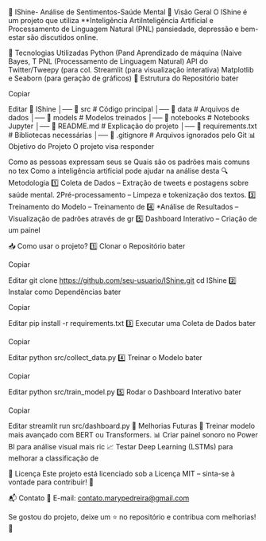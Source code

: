 ###
🧠 IShine- Análise de Sentimentos-Saúde Mental
📌 Visão Geral
O IShine é um projeto que utiliza **Inteligência ArtiInteligência Artificial e Processamento de Linguagem Natural (PNL) pansiedade, depressão e bem-estar são discutidos online.

🚀 Tecnologias Utilizadas
Python (Pand
Aprendizado de máquina (Naive Bayes, T
PNL (Processamento de Linguagem Natural)
API do Twitter/Tweepy (para col.
Streamlit (para visualização interativa)
Matplotlib e Seaborn (para geração de gráficos)
📂 Estrutura do Repositório
bater

Copiar

Editar
📂 IShine
│── 📁 src                # Código principal
│── 📁 data               # Arquivos de dados
│── 📁 models             # Modelos treinados
│── 📁 notebooks          # Notebooks Jupyter
│── 📄 README.md          # Explicação do projeto
│── 📄 requirements.txt   # Bibliotecas necessárias
│── 📄 .gitignore         # Arquivos ignorados pelo Git
📊 Objetivo do Projeto
O projeto visa responder

Como as pessoas expressam seus se
Quais são os padrões mais comuns no tex
Como a inteligência artificial pode ajudar na análise desta
🔍 Metodologia
1️⃣ Coleta de Dados – Extração de tweets e postagens sobre saúde mental.
2️Pré-processamento – Limpeza e tokenização dos textos.
3️⃣ Treinamento do Modelo – Treinamento de
4️⃣ *Análise de Resultados – Visualização de padrões através de gr
5️⃣ Dashboard Interativo – Criação de um painel

📥 Como usar o projeto?
1️⃣ Clonar o Repositório
bater

Copiar

Editar
git clone https://github.com/seu-usuario/IShine.git
cd IShine
2️⃣ Instalar como Dependências
bater

Copiar

Editar
pip install -r requirements.txt
3️⃣ Executar uma Coleta de Dados
bater

Copiar

Editar
python src/collect_data.py
4️⃣ Treinar o Modelo
bater

Copiar

Editar
python src/train_model.py
5️⃣ Rodar o Dashboard Interativo
bater

Copiar

Editar
streamlit run src/dashboard.py
📌 Melhorias Futuras
🔄 Treinar modelo mais avançado com BERT ou Transformers.
📊 Criar painel sonoro no Power BI para análise visual mais ric
📈 Testar Deep Learning (LSTMs) para melhorar a classificação de

📄 Licença
Este projeto está licenciado sob a Licença MIT – sinta-se à vontade para contribuir! 🤝

📬 Contato
📧 E-mail: contato.marypedreira@gmail.com

Se gostou do projeto, deixe um ⭐ no repositório e contribua com melhorias! 🚀

